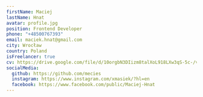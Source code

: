 ```yaml
---
firstName: Maciej
lastName: Hnat
avatar: profile.jpg
position: Frontend Developer
phone: "+48500767393"
email: maciek.hnat@gmail.com
city: Wrocław
country: Poland
isFreelancer: true
cv: https://drive.google.com/file/d/10orgbN3DIizm8talXoL918LXw3qS-5c-/view?usp=sharing
socialMedia:
  github: https://github.com/mecies
  instagram: https://www.instagram.com/xmasiek/?hl=en
  facebook: https://www.facebook.com/public/Maciej-Hnat
---
```

